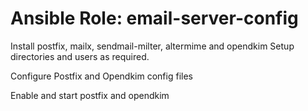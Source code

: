 # Ansible Role: email-server-config

Install postfix, mailx, sendmail-milter, altermime and opendkim
Setup directories and users as required.

Configure Postfix and Opendkim config files

Enable and start postfix and opendkim
